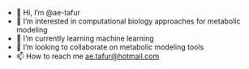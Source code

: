 - 👋 Hi, I’m @ae-tafur
- 👀 I’m interested in computational biology approaches for metabolic modeling
- 🌱 I’m currently learning machine learning 
- 💞️ I’m looking to collaborate on metabolic modeling tools
- 📫 How to reach me ae.tafur@hotmail.com

<!---
ae-tafur/ae-tafur is a ✨ special ✨ repository because its `README.md` (this file) appears on your GitHub profile.
You can click the Preview link to take a look at your changes.
--->
